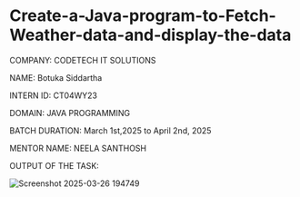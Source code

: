 # Create-a-Java-program-to-Fetch-Weather-data-and-display-the-data
COMPANY: CODETECH IT SOLUTIONS

NAME: Botuka Siddartha

INTERN ID: CT04WY23

DOMAIN: JAVA PROGRAMMING

BATCH DURATION: March 1st,2025 to April 2nd, 2025

MENTOR NAME: NEELA SANTHOSH

OUTPUT OF THE TASK:


![Screenshot 2025-03-26 194749](https://github.com/user-attachments/assets/490a33c5-8704-4660-95e7-13bdc81fb00a)
